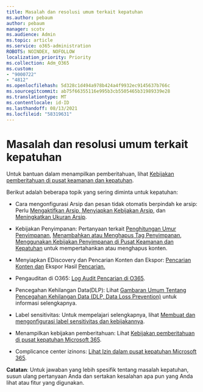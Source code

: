 ```yaml
---
title: Masalah dan resolusi umum terkait kepatuhan
ms.author: pebaum
author: pebaum
manager: scotv
ms.audience: Admin
ms.topic: article
ms.service: o365-administration
ROBOTS: NOINDEX, NOFOLLOW
localization_priority: Priority
ms.collection: Adm_O365
ms.custom:
- "9000722"
- "4812"
ms.openlocfilehash: 5d328c1d494a978b424a4f9932ec9145637b766c
ms.sourcegitcommit: ab75f66355116e995b3cb5505465b31989339e28
ms.translationtype: MT
ms.contentlocale: id-ID
ms.lasthandoff: 08/13/2021
ms.locfileid: "58319631"
---
```

# <a name="compliance-common-issues-and-resolutions"></a>Masalah dan resolusi umum terkait kepatuhan

Untuk bantuan dalam menampilkan pemberitahuan, lihat [Kebijakan pemberitahuan di pusat keamanan dan kepatuhan](https://docs.microsoft.com/microsoft-365/compliance/alert-policies).

Berikut adalah beberapa topik yang sering diminta untuk kepatuhan:

- Cara mengonfigurasi Arsip dan pesan tidak otomatis berpindah ke arsip: Perlu [Mengaktifkan Arsip, Menyiapkan Kebijakan Arsip](https://docs.microsoft.com/microsoft-365/compliance/set-up-an-archive-and-deletion-policy-for-mailboxes), dan [Meningkatkan Ukuran Arsip](https://docs.microsoft.com/microsoft-365/compliance/enable-unlimited-archiving).

- Kebijakan Penyimpanan: Pertanyaan terkait [Penghitungan Umur Penyimpanan](https://docs.microsoft.com/exchange/security-and-compliance/messaging-records-management/retention-age), [Menambahkan atau Menghapus Tag Penyimpanan](https://docs.microsoft.com/exchange/security-and-compliance/messaging-records-management/add-or-remove-retention-tags), [Menggunakan Kebijakan Penyimpanan di Pusat Keamanan dan Kepatuhan](https://docs.microsoft.com/exchange/security-and-compliance/messaging-records-management/create-a-retention-policy) untuk mempertahankan atau menghapus konten.

- Menyiapkan EDiscovery dan Pencarian Konten dan Ekspor: [Pencarian Konten dan](https://docs.microsoft.com/microsoft-365/compliance/content-search) Ekspor Hasil [Pencarian.](https://docs.microsoft.com/microsoft-365/compliance/export-search-results)

- Pengauditan di O365: [Log Audit Pencarian di O365](https://docs.microsoft.com/microsoft-365/compliance/search-the-audit-log-in-security-and-compliance).

- Pencegahan Kehilangan Data(DLP): Lihat [Gambaran Umum Tentang Pencegahan Kehilangan Data (DLP, Data Loss Prevention)](https://docs.microsoft.com/microsoft-365/compliance/data-loss-prevention-policies) untuk informasi selengkapnya.
 
- Label sensitivitas: Untuk mempelajari selengkapnya, lihat [Membuat dan mengonfigurasi label sensitivitas dan kebijakannya](https://docs.microsoft.com/microsoft-365/compliance/create-sensitivity-labels).

- Menampilkan kebijakan pemberitahuan: Lihat [Kebijakan pemberitahuan di pusat kepatuhan Microsoft 365](https://docs.microsoft.com/microsoft-365/compliance/alert-policies).

- Complicance center izinons: [Lihat Izin dalam pusat kepatuhan Microsoft 365](https://docs.microsoft.com/microsoft-365/compliance/microsoft-365-compliance-center-permissions).

**Catatan**: Untuk jawaban yang lebih spesifik tentang masalah kepatuhan, susun ulang pertanyaan Anda dan sertakan kesalahan apa pun yang Anda lihat atau fitur yang digunakan.
